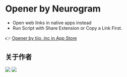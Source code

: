 # Opener by Neurogram

- Open web links in native apps instead
- Run Script with Share Extension or Copy a Link First.

👉 [Opener by tijo, inc in App Store](https://itunes.apple.com/cn/app/opener-open-links-in-apps/id989565871?l=en&mt=8) 
  
  
## 关于作者
[![](https://img.shields.io/badge/GitHub-Neurogram--R-brightgreen.svg?logo=GitHub&logoColor=white)](https://github.com/Neurogram-R)  [![](https://img.shields.io/badge/Telegram-@Neurogram-1A92D2.svg?logo=Telegram&logoColor=white)](https://t.me/Neurogram)
